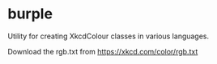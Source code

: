 # burple
 Utility for creating XkcdColour classes in various languages.

Download the rgb.txt from https://xkcd.com/color/rgb.txt
